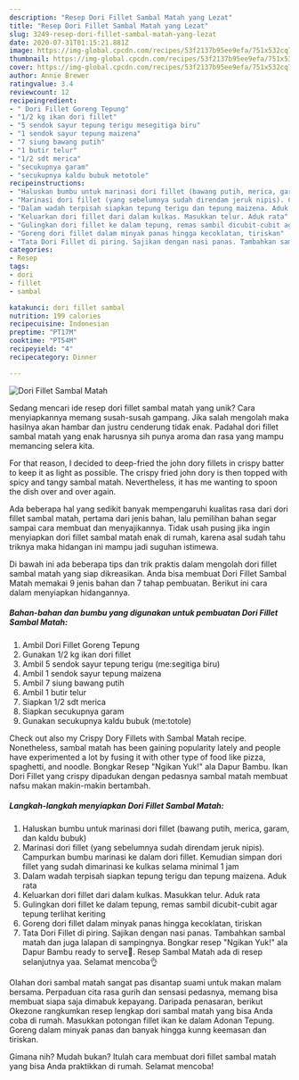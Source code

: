 ```yaml
---
description: "Resep Dori Fillet Sambal Matah yang Lezat"
title: "Resep Dori Fillet Sambal Matah yang Lezat"
slug: 3249-resep-dori-fillet-sambal-matah-yang-lezat
date: 2020-07-31T01:15:21.881Z
image: https://img-global.cpcdn.com/recipes/53f2137b95ee9efa/751x532cq70/dori-fillet-sambal-matah-foto-resep-utama.jpg
thumbnail: https://img-global.cpcdn.com/recipes/53f2137b95ee9efa/751x532cq70/dori-fillet-sambal-matah-foto-resep-utama.jpg
cover: https://img-global.cpcdn.com/recipes/53f2137b95ee9efa/751x532cq70/dori-fillet-sambal-matah-foto-resep-utama.jpg
author: Annie Brewer
ratingvalue: 3.4
reviewcount: 12
recipeingredient:
- " Dori Fillet Goreng Tepung"
- "1/2 kg ikan dori fillet"
- "5 sendok sayur tepung terigu mesegitiga biru"
- "1 sendok sayur tepung maizena"
- "7 siung bawang putih"
- "1 butir telur"
- "1/2 sdt merica"
- "secukupnya garam"
- "secukupnya kaldu bubuk metotole"
recipeinstructions:
- "Haluskan bumbu untuk marinasi dori fillet (bawang putih, merica, garam, dan kaldu bubuk)"
- "Marinasi dori fillet (yang sebelumnya sudah direndam jeruk nipis). Campurkan bumbu marinasi ke dalam dori fillet. Kemudian simpan dori fillet yang sudah dimarinasi ke kulkas selama minimal 1 jam"
- "Dalam wadah terpisah siapkan tepung terigu dan tepung maizena. Aduk rata"
- "Keluarkan dori fillet dari dalam kulkas. Masukkan telur. Aduk rata"
- "Gulingkan dori fillet ke dalam tepung, remas sambil dicubit-cubit agar tepung terlihat keriting"
- "Goreng dori fillet dalam minyak panas hingga kecoklatan, tiriskan"
- "Tata Dori Fillet di piring. Sajikan dengan nasi panas. Tambahkan sambal matah dan juga lalapan di sampingnya. Bongkar resep &#34;Ngikan Yuk!&#34; ala Dapur Bambu ready to serve🍴. Resep Sambal Matah ada di resep selanjutnya yaa. Selamat mencoba👌"
categories:
- Resep
tags:
- dori
- fillet
- sambal

katakunci: dori fillet sambal 
nutrition: 199 calories
recipecuisine: Indonesian
preptime: "PT17M"
cooktime: "PT54M"
recipeyield: "4"
recipecategory: Dinner

---
```



![Dori Fillet Sambal Matah](https://img-global.cpcdn.com/recipes/53f2137b95ee9efa/751x532cq70/dori-fillet-sambal-matah-foto-resep-utama.jpg)

Sedang mencari ide resep dori fillet sambal matah yang unik? Cara menyiapkannya memang susah-susah gampang. Jika salah mengolah maka hasilnya akan hambar dan justru cenderung tidak enak. Padahal dori fillet sambal matah yang enak harusnya sih punya aroma dan rasa yang mampu memancing selera kita.

For that reason, I decided to deep-fried the john dory fillets in crispy batter to keep it as light as possible. The crispy fried john dory is then topped with spicy and tangy sambal matah. Nevertheless, it has me wanting to spoon the dish over and over again.

Ada beberapa hal yang sedikit banyak mempengaruhi kualitas rasa dari dori fillet sambal matah, pertama dari jenis bahan, lalu pemilihan bahan segar sampai cara membuat dan menyajikannya. Tidak usah pusing jika ingin menyiapkan dori fillet sambal matah enak di rumah, karena asal sudah tahu triknya maka hidangan ini mampu jadi suguhan istimewa.


Di bawah ini ada beberapa tips dan trik praktis dalam mengolah dori fillet sambal matah yang siap dikreasikan. Anda bisa membuat Dori Fillet Sambal Matah memakai 9 jenis bahan dan 7 tahap pembuatan. Berikut ini cara dalam menyiapkan hidangannya.

<!--inarticleads1-->

##### Bahan-bahan dan bumbu yang digunakan untuk pembuatan Dori Fillet Sambal Matah:

1. Ambil  Dori Fillet Goreng Tepung
1. Gunakan 1/2 kg ikan dori fillet
1. Ambil 5 sendok sayur tepung terigu (me:segitiga biru)
1. Ambil 1 sendok sayur tepung maizena
1. Ambil 7 siung bawang putih
1. Ambil 1 butir telur
1. Siapkan 1/2 sdt merica
1. Siapkan secukupnya garam
1. Gunakan secukupnya kaldu bubuk (me:totole)


Check out also my Crispy Dory Fillets with Sambal Matah recipe. Nonetheless, sambal matah has been gaining popularity lately and people have experimented a lot by fusing it with other type of food like pizza, spaghetti, and noodle. Bongkar Resep &#34;Ngikan Yuk!&#34; ala Dapur Bambu. Ikan Dori Fillet yang crispy dipadukan dengan pedasnya sambal matah membuat nafsu makan makin-makin bertambah. 

<!--inarticleads2-->

##### Langkah-langkah menyiapkan Dori Fillet Sambal Matah:

1. Haluskan bumbu untuk marinasi dori fillet (bawang putih, merica, garam, dan kaldu bubuk)
1. Marinasi dori fillet (yang sebelumnya sudah direndam jeruk nipis). Campurkan bumbu marinasi ke dalam dori fillet. Kemudian simpan dori fillet yang sudah dimarinasi ke kulkas selama minimal 1 jam
1. Dalam wadah terpisah siapkan tepung terigu dan tepung maizena. Aduk rata
1. Keluarkan dori fillet dari dalam kulkas. Masukkan telur. Aduk rata
1. Gulingkan dori fillet ke dalam tepung, remas sambil dicubit-cubit agar tepung terlihat keriting
1. Goreng dori fillet dalam minyak panas hingga kecoklatan, tiriskan
1. Tata Dori Fillet di piring. Sajikan dengan nasi panas. Tambahkan sambal matah dan juga lalapan di sampingnya. Bongkar resep &#34;Ngikan Yuk!&#34; ala Dapur Bambu ready to serve🍴. Resep Sambal Matah ada di resep selanjutnya yaa. Selamat mencoba👌


Olahan dori sambal matah sangat pas disantap suami untuk makan malam bersama. Perpaduan cita rasa gurih dan sensasi pedasnya, memang bisa membuat siapa saja dimabuk kepayang. Daripada penasaran, berikut Okezone rangkumkan resep lengkap dori sambal matah yang bisa Anda coba di rumah. Masukkan potongan fillet ikan ke dalam Adonan Tepung. Goreng dalam minyak panas dan banyak hingga kunng keemasan dan tiriskan. 

Gimana nih? Mudah bukan? Itulah cara membuat dori fillet sambal matah yang bisa Anda praktikkan di rumah. Selamat mencoba!
